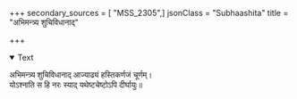 +++
secondary_sources = [ "MSS_2305",]
jsonClass = "Subhaashita"
title = "अभिमन्त्र्य शुचिविधानाद्"

+++

<details open><summary>Text</summary>

अभिमन्त्र्य शुचिविधानाद् आज्याढ्यं हस्तिकर्णजं चूर्णम्।  
योऽश्नाति स हि नरः स्याद् यथेष्टचेष्टोऽपि दीर्घायुः॥
</details>
